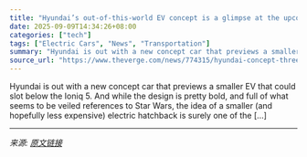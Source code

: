 ```yaml
---
title: "Hyundai’s out-of-this-world EV concept is a glimpse at the upcoming Ioniq 3"
date: 2025-09-09T14:34:26+08:00
categories: ["tech"]
tags: ["Electric Cars", "News", "Transportation"]
summary: "Hyundai is out with a new concept car that previews a smaller EV that could slot below the Ioniq 5. And while the design is pretty bold, and full of what seems to be veiled references to Star Wars, th"
source_url: "https://www.theverge.com/news/774315/hyundai-concept-three-ev-ioniq-3-star-wars"
---
```


Hyundai is out with a new concept car that previews a smaller EV that could slot below the Ioniq 5. And while the design is pretty bold, and full of what seems to be veiled references to Star Wars, the idea of a smaller (and hopefully less expensive) electric hatchback is surely one of the [&#8230;]

---

*来源: [原文链接](https://www.theverge.com/news/774315/hyundai-concept-three-ev-ioniq-3-star-wars)*
